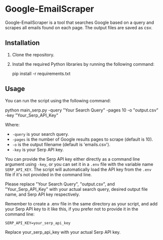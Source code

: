 # Google-EmailScraper

Google-EmailScraper is a tool that searches Google based on a query and scrapes all emails found on each page. The output files are saved as csv.

## Installation

1. Clone the repository.
2. Install the required Python libraries by running the following command:

    pip install -r requirements.txt


## Usage

You can run the script using the following command:

python main_serp.py -query "Your Search Query" -pages 10 -o "output.csv" -key "Your_Serp_API_Key"


Where:

- `-query` is your search query.
- `-pages` is the number of Google results pages to scrape (default is 10).
- `-o` is the output filename (default is 'emails.csv').
- `-key` is your Serp API key.

You can provide the Serp API key either directly as a command line argument using `-key`, or you can set it in a `.env` file with the variable name `SERP_API_KEY`. The script will automatically load the API key from the `.env` file if it's not provided in the command line.

Please replace "Your Search Query", "output.csv", and "Your_Serp_API_Key" with your actual search query, desired output file name, and Serp API key respectively.

Remember to create a .env file in the same directory as your script, and add your Serp API key to it like this, if you prefer not to provide it in the command line:

    SERP_API_KEY=your_serp_api_key
    
Replace your_serp_api_key with your actual Serp API key.
